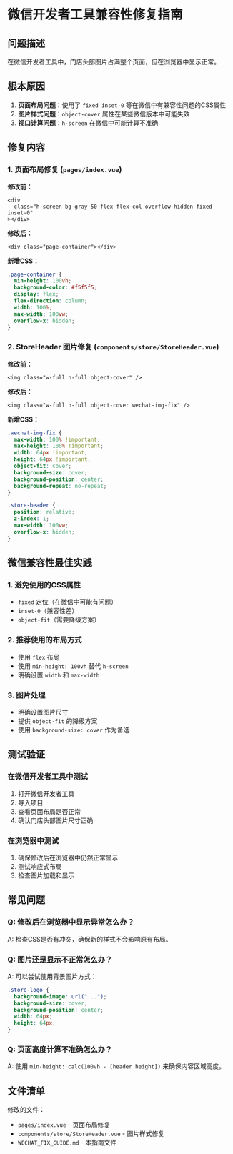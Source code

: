 # 微信开发者工具兼容性修复指南

## 问题描述

在微信开发者工具中，门店头部图片占满整个页面，但在浏览器中显示正常。

## 根本原因

1. **页面布局问题**：使用了 `fixed inset-0` 等在微信中有兼容性问题的CSS属性
2. **图片样式问题**：`object-cover` 属性在某些微信版本中可能失效
3. **视口计算问题**：`h-screen` 在微信中可能计算不准确

## 修复内容

### 1. 页面布局修复 (`pages/index.vue`)

**修改前：**

```vue
<div
  class="h-screen bg-gray-50 flex flex-col overflow-hidden fixed inset-0"
></div>
```

**修改后：**

```vue
<div class="page-container"></div>
```

**新增CSS：**

```css
.page-container {
  min-height: 100vh;
  background-color: #f5f5f5;
  display: flex;
  flex-direction: column;
  width: 100%;
  max-width: 100vw;
  overflow-x: hidden;
}
```

### 2. StoreHeader 图片修复 (`components/store/StoreHeader.vue`)

**修改前：**

```vue
<img class="w-full h-full object-cover" />
```

**修改后：**

```vue
<img class="w-full h-full object-cover wechat-img-fix" />
```

**新增CSS：**

```css
.wechat-img-fix {
  max-width: 100% !important;
  max-height: 100% !important;
  width: 64px !important;
  height: 64px !important;
  object-fit: cover;
  background-size: cover;
  background-position: center;
  background-repeat: no-repeat;
}

.store-header {
  position: relative;
  z-index: 1;
  max-width: 100vw;
  overflow-x: hidden;
}
```

## 微信兼容性最佳实践

### 1. 避免使用的CSS属性

- `fixed` 定位（在微信中可能有问题）
- `inset-0`（兼容性差）
- `object-fit`（需要降级方案）

### 2. 推荐使用的布局方式

- 使用 `flex` 布局
- 使用 `min-height: 100vh` 替代 `h-screen`
- 明确设置 `width` 和 `max-width`

### 3. 图片处理

- 明确设置图片尺寸
- 提供 `object-fit` 的降级方案
- 使用 `background-size: cover` 作为备选

## 测试验证

### 在微信开发者工具中测试

1. 打开微信开发者工具
2. 导入项目
3. 查看页面布局是否正常
4. 确认门店头部图片尺寸正确

### 在浏览器中测试

1. 确保修改后在浏览器中仍然正常显示
2. 测试响应式布局
3. 检查图片加载和显示

## 常见问题

### Q: 修改后在浏览器中显示异常怎么办？

A: 检查CSS是否有冲突，确保新的样式不会影响原有布局。

### Q: 图片还是显示不正常怎么办？

A: 可以尝试使用背景图片方式：

```css
.store-logo {
  background-image: url("...");
  background-size: cover;
  background-position: center;
  width: 64px;
  height: 64px;
}
```

### Q: 页面高度计算不准确怎么办？

A: 使用 `min-height: calc(100vh - [header height])` 来确保内容区域高度。

## 文件清单

修改的文件：

- `pages/index.vue` - 页面布局修复
- `components/store/StoreHeader.vue` - 图片样式修复
- `WECHAT_FIX_GUIDE.md` - 本指南文件
